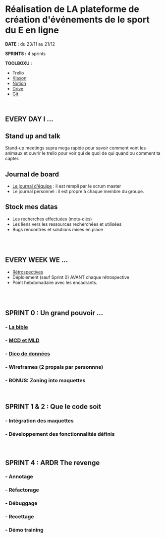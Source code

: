 # Réalisation de LA plateforme de création d'événements de le sport du E en ligne

**DATE :** du 23/11 au 21/12

**SPRINTS :** 4 sprints

**TOOLBOXU :** 
- Trello
- [Klaxon](https://app.klaxoon.com/participate/board/ZPUQYUF)
- [Notion](https://www.notion.so/VERSUS-d19fa0aad17b48ca96c9422ce8b16409)
- [Drive](https://drive.google.com/drive/u/1/folders/1dmkYm0coyNuug1G33jzWaw-UO31IDY9p)
- [Git](https://github.com/O-clock-Cheesecake/projet-5-versus/)

<br />

## EVERY DAY I ...
## Stand up and talk
Stand-up meetings supra mega rapide pour savoir comment vont les animaux et ouvrir le trello pour voir qui de quoi de qui quand ou comment ta capter.

## Journal de board
- [Le journal d'équipe](https://github.com/O-clock-Cheesecake/projet-5-versus/wiki/Carnet-de-bord) : il est rempli par le scrum master
- Le journal personnel : il est propre à chaque membre du groupe.

## Stock mes datas
- Les recherches effectuées (mots-clés)
- Les liens vers les ressources recherchées et utilisées
- Bugs rencontrés et solutions mises en place

<br />
<br />

## EVERY WEEK WE ...
- [Rétrospectives](https://github.com/O-clock-Cheesecake/Projects/blob/master/feuille-de-route.md#r%C3%A9trospectives)
- Déploiement (sauf Sprint 0) AVANT chaque rétrospective
- Point hebdomadaire avec les encadrants.

<br />
<br />

## SPRINT 0 : Un grand pouvoir ...
### - [La bible](https://github.com/O-clock-Cheesecake/Projects/blob/master/feuille-de-route.md#1-le-cahier-des-charges)
### - [MCD et MLD](https://kourou.oclock.io/ressources/fiche-recap/bases-de-donnees/)
### - [Dico de données](https://kourou.oclock.io/ressources/fiche-recap/dictionnaire-de-donnees/)
### - Wireframes (2 propals par personnne)
### - BONUS: Zoning into maquettes

<br />

## SPRINT 1 & 2 : Que le code soit
### - Intégration des maquettes
### - Développement des fonctionnalités définis
###

<br />

## SPRINT 4 : ARDR The revenge
### - Annotage
### - Réfactorage
### - Débuggage
### - Recettage
### - Démo training
